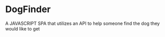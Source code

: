 # DogFinder
A JAVASCRIPT SPA that utilizes an API to help someone find the dog they would like to get
